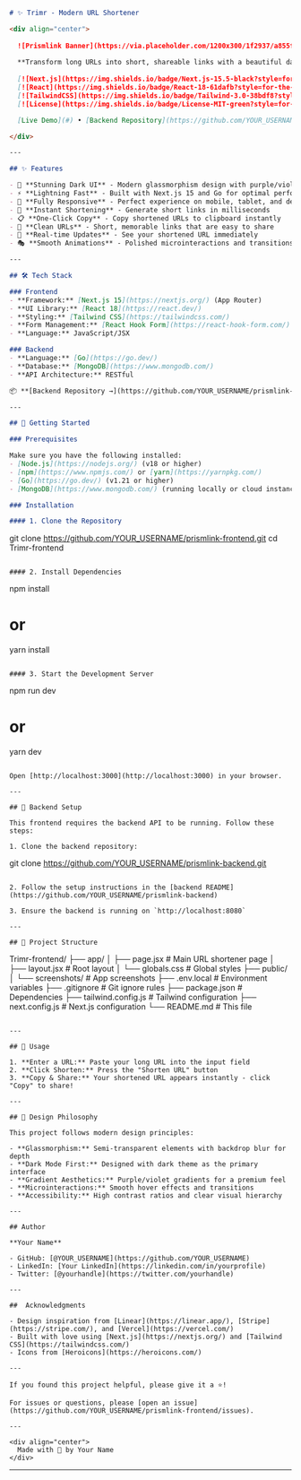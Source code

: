 ```markdown
# ✨ Trimr - Modern URL Shortener

<div align="center">
  
  ![Prismlink Banner](https://via.placeholder.com/1200x300/1f2937/a855f7?text=Prismlink+-+Modern+URL+Shortener)
  
  **Transform long URLs into short, shareable links with a beautiful dark-themed interface**
  
  [![Next.js](https://img.shields.io/badge/Next.js-15.5-black?style=for-the-badge&logo=next.js)](https://nextjs.org/)
  [![React](https://img.shields.io/badge/React-18-61dafb?style=for-the-badge&logo=react)](https://react.dev/)
  [![TailwindCSS](https://img.shields.io/badge/Tailwind-3.0-38bdf8?style=for-the-badge&logo=tailwind-css)](https://tailwindcss.com/)
  [![License](https://img.shields.io/badge/License-MIT-green?style=for-the-badge)](LICENSE)

  [Live Demo](#) • [Backend Repository](https://github.com/YOUR_USERNAME/prismlink-backend) • [Report Bug](#) • [Request Feature](#)

</div>

---

## ✨ Features

- 🎨 **Stunning Dark UI** - Modern glassmorphism design with purple/violet gradients
- ⚡ **Lightning Fast** - Built with Next.js 15 and Go for optimal performance
- 📱 **Fully Responsive** - Perfect experience on mobile, tablet, and desktop
- 🔗 **Instant Shortening** - Generate short links in milliseconds
- 📋 **One-Click Copy** - Copy shortened URLs to clipboard instantly
- 🎯 **Clean URLs** - Short, memorable links that are easy to share
- 🔄 **Real-time Updates** - See your shortened URL immediately
- 🎭 **Smooth Animations** - Polished microinteractions and transitions

---

## 🛠️ Tech Stack

### Frontend
- **Framework:** [Next.js 15](https://nextjs.org/) (App Router)
- **UI Library:** [React 18](https://react.dev/)
- **Styling:** [Tailwind CSS](https://tailwindcss.com/)
- **Form Management:** [React Hook Form](https://react-hook-form.com/)
- **Language:** JavaScript/JSX

### Backend
- **Language:** [Go](https://go.dev/)
- **Database:** [MongoDB](https://www.mongodb.com/)
- **API Architecture:** RESTful

📦 **[Backend Repository →](https://github.com/YOUR_USERNAME/prismlink-backend)**

---

## 🚀 Getting Started

### Prerequisites

Make sure you have the following installed:
- [Node.js](https://nodejs.org/) (v18 or higher)
- [npm](https://www.npmjs.com/) or [yarn](https://yarnpkg.com/)
- [Go](https://go.dev/) (v1.21 or higher)
- [MongoDB](https://www.mongodb.com/) (running locally or cloud instance)

### Installation

#### 1. Clone the Repository

```
git clone https://github.com/YOUR_USERNAME/prismlink-frontend.git
cd Trimr-frontend
```

#### 2. Install Dependencies

```
npm install
# or
yarn install
```

#### 3. Start the Development Server

```
npm run dev
# or
yarn dev
```

Open [http://localhost:3000](http://localhost:3000) in your browser.

---

## 🔧 Backend Setup

This frontend requires the backend API to be running. Follow these steps:

1. Clone the backend repository:
   ```
   git clone https://github.com/YOUR_USERNAME/prismlink-backend.git
   ```

2. Follow the setup instructions in the [backend README](https://github.com/YOUR_USERNAME/prismlink-backend)

3. Ensure the backend is running on `http://localhost:8080`

---

## 📁 Project Structure

```
Trimr-frontend/
├── app/
│   ├── page.jsx           # Main URL shortener page
│   ├── layout.jsx         # Root layout
│   └── globals.css        # Global styles
├── public/
│   └── screenshots/       # App screenshots
├── .env.local            # Environment variables
├── .gitignore            # Git ignore rules
├── package.json          # Dependencies
├── tailwind.config.js    # Tailwind configuration
├── next.config.js        # Next.js configuration
└── README.md             # This file
```

---

## 🎯 Usage

1. **Enter a URL:** Paste your long URL into the input field
2. **Click Shorten:** Press the "Shorten URL" button
3. **Copy & Share:** Your shortened URL appears instantly - click "Copy" to share!

---

## 🎨 Design Philosophy

This project follows modern design principles:

- **Glassmorphism:** Semi-transparent elements with backdrop blur for depth
- **Dark Mode First:** Designed with dark theme as the primary interface
- **Gradient Aesthetics:** Purple/violet gradients for a premium feel
- **Microinteractions:** Smooth hover effects and transitions
- **Accessibility:** High contrast ratios and clear visual hierarchy

---

## Author

**Your Name**

- GitHub: [@YOUR_USERNAME](https://github.com/YOUR_USERNAME)
- LinkedIn: [Your LinkedIn](https://linkedin.com/in/yourprofile)
- Twitter: [@yourhandle](https://twitter.com/yourhandle)

---

##  Acknowledgments

- Design inspiration from [Linear](https://linear.app/), [Stripe](https://stripe.com/), and [Vercel](https://vercel.com/)
- Built with love using [Next.js](https://nextjs.org/) and [Tailwind CSS](https://tailwindcss.com/)
- Icons from [Heroicons](https://heroicons.com/)

---

If you found this project helpful, please give it a ⭐️!

For issues or questions, please [open an issue](https://github.com/YOUR_USERNAME/prismlink-frontend/issues).

---

<div align="center">
  Made with 💜 by Your Name
</div>
```
***